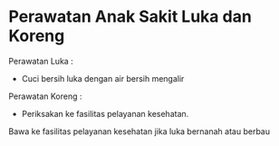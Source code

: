 # Perawatan Anak Sakit Luka dan Koreng
Perawatan Luka :
- Cuci bersih luka dengan air bersih mengalir

Perawatan Koreng :
- Periksakan ke fasilitas pelayanan kesehatan.

Bawa ke fasilitas pelayanan kesehatan jika luka bernanah atau berbau
